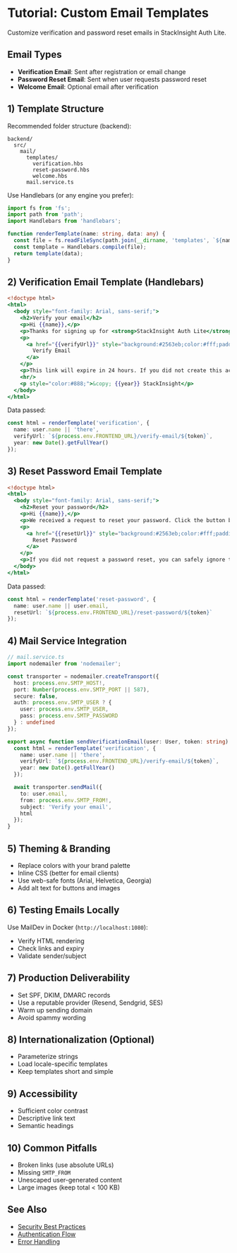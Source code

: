 # Tutorial: Custom Email Templates

Customize verification and password reset emails in StackInsight Auth Lite.

## Email Types

- **Verification Email**: Sent after registration or email change
- **Password Reset Email**: Sent when user requests password reset
- **Welcome Email**: Optional email after verification

## 1) Template Structure

Recommended folder structure (backend):
```
backend/
  src/
    mail/
      templates/
        verification.hbs
        reset-password.hbs
        welcome.hbs
      mail.service.ts
```

Use Handlebars (or any engine you prefer):
```ts
import fs from 'fs';
import path from 'path';
import Handlebars from 'handlebars';

function renderTemplate(name: string, data: any) {
  const file = fs.readFileSync(path.join(__dirname, 'templates', `${name}.hbs`), 'utf8');
  const template = Handlebars.compile(file);
  return template(data);
}
```

## 2) Verification Email Template (Handlebars)

```hbs
<!doctype html>
<html>
  <body style="font-family: Arial, sans-serif;">
    <h2>Verify your email</h2>
    <p>Hi {{name}},</p>
    <p>Thanks for signing up for <strong>StackInsight Auth Lite</strong>. Please verify your email by clicking the button below:</p>
    <p>
      <a href="{{verifyUrl}}" style="background:#2563eb;color:#fff;padding:10px 16px;text-decoration:none;border-radius:6px;">
        Verify Email
      </a>
    </p>
    <p>This link will expire in 24 hours. If you did not create this account, you can ignore this email.</p>
    <hr/>
    <p style="color:#888;">&copy; {{year}} StackInsight</p>
  </body>
</html>
```

Data passed:
```ts
const html = renderTemplate('verification', {
  name: user.name || 'there',
  verifyUrl: `${process.env.FRONTEND_URL}/verify-email/${token}`,
  year: new Date().getFullYear()
});
```

## 3) Reset Password Email Template

```hbs
<!doctype html>
<html>
  <body style="font-family: Arial, sans-serif;">
    <h2>Reset your password</h2>
    <p>Hi {{name}},</p>
    <p>We received a request to reset your password. Click the button below to continue.</p>
    <p>
      <a href="{{resetUrl}}" style="background:#2563eb;color:#fff;padding:10px 16px;text-decoration:none;border-radius:6px;">
        Reset Password
      </a>
    </p>
    <p>If you did not request a password reset, you can safely ignore this email.</p>
  </body>
</html>
```

Data passed:
```ts
const html = renderTemplate('reset-password', {
  name: user.name || user.email,
  resetUrl: `${process.env.FRONTEND_URL}/reset-password/${token}`
});
```

## 4) Mail Service Integration

```ts
// mail.service.ts
import nodemailer from 'nodemailer';

const transporter = nodemailer.createTransport({
  host: process.env.SMTP_HOST!,
  port: Number(process.env.SMTP_PORT || 587),
  secure: false,
  auth: process.env.SMTP_USER ? {
    user: process.env.SMTP_USER,
    pass: process.env.SMTP_PASSWORD
  } : undefined
});

export async function sendVerificationEmail(user: User, token: string) {
  const html = renderTemplate('verification', {
    name: user.name || 'there',
    verifyUrl: `${process.env.FRONTEND_URL}/verify-email/${token}`,
    year: new Date().getFullYear()
  });

  await transporter.sendMail({
    to: user.email,
    from: process.env.SMTP_FROM!,
    subject: 'Verify your email',
    html
  });
}
```

## 5) Theming & Branding

- Replace colors with your brand palette
- Inline CSS (better for email clients)
- Use web-safe fonts (Arial, Helvetica, Georgia)
- Add alt text for buttons and images

## 6) Testing Emails Locally

Use MailDev in Docker (`http://localhost:1080`):
- Verify HTML rendering
- Check links and expiry
- Validate sender/subject

## 7) Production Deliverability

- Set SPF, DKIM, DMARC records
- Use a reputable provider (Resend, Sendgrid, SES)
- Warm up sending domain
- Avoid spammy wording

## 8) Internationalization (Optional)

- Parameterize strings
- Load locale-specific templates
- Keep templates short and simple

## 9) Accessibility

- Sufficient color contrast
- Descriptive link text
- Semantic headings

## 10) Common Pitfalls

- Broken links (use absolute URLs)
- Missing `SMTP_FROM`
- Unescaped user-generated content
- Large images (keep total < 100 KB)

## See Also
- [Security Best Practices](./security.md)
- [Authentication Flow](./authentication-flow.md)
- [Error Handling](./error-handling.md)
